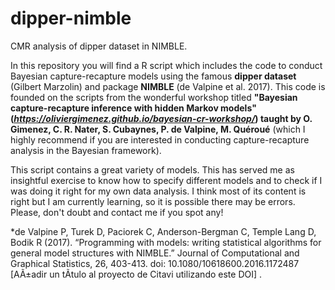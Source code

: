 # dipper-nimble
CMR analysis of dipper dataset in NIMBLE.

In this repository you will find a R script which includes the code to conduct Bayesian capture-recapture models using the famous **dipper dataset** (Gilbert Marzolin) and package **NIMBLE** (de Valpine et al. 2017). This code is founded on the scripts from the wonderful workshop titled **"Bayesian capture-recapture inference with hidden Markov models" (_https://oliviergimenez.github.io/bayesian-cr-workshop/_) taught by O. Gimenez, C. R. Nater, S. Cubaynes, P. de Valpine, M. Quéroué** (which I highly recommend if you are interested in conducting capture-recapture analysis in the Bayesian framework). 

This script contains a great variety of models. This has served me as insightful exercise to know how to specify different models and to check if I was doing it right for my own data analysis. I think most of its content is right but I am currently learning, so it is possible  there may be errors. Please, don't doubt and contact me if you spot any! 





*de Valpine P, Turek D, Paciorek C, Anderson-Bergman C, Temple Lang D, Bodik R (2017). “Programming with models: writing statistical algorithms for general model structures with NIMBLE.” Journal of Computational and Graphical Statistics, 26, 403-413. doi: 10.1080/10618600.2016.1172487 [AÃ±adir un tÃ­tulo al proyecto de Citavi utilizando este DOI] . 
